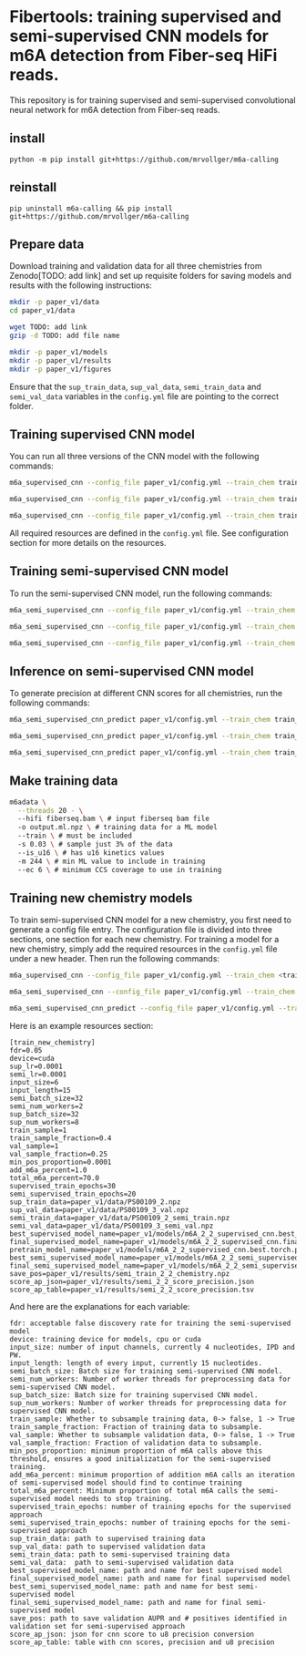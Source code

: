 # Fibertools: training supervised and semi-supervised CNN models for m6A detection from Fiber-seq HiFi reads. 

This repository is for training supervised and semi-supervised convolutional neural network for m6A detection from Fiber-seq reads.


## install
```
python -m pip install git+https://github.com/mrvollger/m6a-calling
```
## reinstall
```
pip uninstall m6a-calling && pip install git+https://github.com/mrvollger/m6a-calling
```
## Prepare data
Download training and validation data for all three chemistries from Zenodo[TODO: add link] and set up requisite folders for saving models and results with the following instructions: 
```bash
mkdir -p paper_v1/data
cd paper_v1/data

wget TODO: add link
gzip -d TODO: add file name

mkdir -p paper_v1/models
mkdir -p paper_v1/results
mkdir -p paper_v1/figures
```
Ensure that the `sup_train_data`, `sup_val_data`, `semi_train_data` and `semi_val_data` variables in the `config.yml` file are pointing to the correct folder.

## Training supervised CNN model

You can run all three versions of the CNN model with the following commands: 

```bash
m6a_supervised_cnn --config_file paper_v1/config.yml --train_chem train_2_2_chemistry

m6a_supervised_cnn --config_file paper_v1/config.yml --train_chem train_3_2_chemistry

m6a_supervised_cnn --config_file paper_v1/config.yml --train_chem train_revio_chemistry
```

All required resources are defined in the `config.yml` file. See configuration section for more details on the resources. 

## Training semi-supervised CNN model

To run the semi-supervised CNN model, run the following commands: 

```bash
m6a_semi_supervised_cnn --config_file paper_v1/config.yml --train_chem train_2_2_chemistry

m6a_semi_supervised_cnn --config_file paper_v1/config.yml --train_chem train_3_2_chemistry

m6a_semi_supervised_cnn --config_file paper_v1/config.yml --train_chem train_revio_chemistry
```

## Inference on semi-supervised CNN model

To generate precision at different CNN scores for all chemistries, run the following commands:

```bash
m6a_semi_supervised_cnn_predict paper_v1/config.yml --train_chem train_2_2_chemistry

m6a_semi_supervised_cnn_predict paper_v1/config.yml --train_chem train_3_2_chemistry

m6a_semi_supervised_cnn_predict paper_v1/config.yml --train_chem train_revio_chemistry
```

## Make training data
```bash
m6adata \
  --threads 20 - \ 
  --hifi fiberseq.bam \ # input fiberseq bam file
  -o output.ml.npz \ # training data for a ML model
  --train \ # must be included
  -s 0.03 \ # sample just 3% of the data
  --is_u16 \ # has u16 kinetics values 
  -m 244 \ # min ML value to include in training
  --ec 6 \ # minimum CCS coverage to use in training
```

## Training new chemistry models
To train semi-supervised CNN model for a new chemistry, you first need to generate a config file entry. The configuration file is divided into three sections, one section for each new chemistry. For training a model for a new chemistry, simply add the required resources in the `config.yml` file under a new header. Then run the following commands: 

```bash
m6a_supervised_cnn --config_file paper_v1/config.yml --train_chem <train_new_chemistry>

m6a_semi_supervised_cnn --config_file paper_v1/config.yml --train_chem <train_new_chemistry>

m6a_semi_supervised_cnn_predict --config_file paper_v1/config.yml --train_chem <train_new_chemistry>
```

Here is an example resources section: 

```
[train_new_chemistry]
fdr=0.05
device=cuda
sup_lr=0.0001
semi_lr=0.0001
input_size=6
input_length=15
semi_batch_size=32
semi_num_workers=2
sup_batch_size=32
sup_num_workers=8
train_sample=1
train_sample_fraction=0.4
val_sample=1
val_sample_fraction=0.25
min_pos_proportion=0.0001
add_m6a_percent=1.0
total_m6a_percent=70.0
supervised_train_epochs=30
semi_supervised_train_epochs=20
sup_train_data=paper_v1/data/PS00109_2.npz
sup_val_data=paper_v1/data/PS00109_3_val.npz
semi_train_data=paper_v1/data/PS00109_2_semi_train.npz
semi_val_data=paper_v1/data/PS00109_3_semi_val.npz
best_supervised_model_name=paper_v1/models/m6A_2_2_supervised_cnn.best_tmp.torch.pickle
final_supervised_model_name=paper_v1/models/m6A_2_2_supervised_cnn.final_tmp.torch
pretrain_model_name=paper_v1/models/m6A_2_2_supervised_cnn.best.torch.pickle
best_semi_supervised_model_name=paper_v1/models/m6A_2_2_semi_supervised_cnn.best.torch_tmp.pickle
final_semi_supervised_model_name=paper_v1/models/m6A_2_2_semi_supervised_cnn.final.torch_tmp.pickle
save_pos=paper_v1/results/semi_train_2_2_chemistry.npz
score_ap_json=paper_v1/results/semi_2_2_score_precision.json
score_ap_table=paper_v1/results/semi_2_2_score_precision.tsv
```

And here are the explanations for each variable:

```
fdr: acceptable false discovery rate for training the semi-supervised model
device: training device for models, cpu or cuda
input_size: number of input channels, currently 4 nucleotides, IPD and PW. 
input_length: length of every input, currently 15 nucleotides. 
semi_batch_size: Batch size for training semi-supervised CNN model. 
semi_num_workers: Number of worker threads for preprocessing data for semi-supervised CNN model. 
sup_batch_size: Batch size for training supervised CNN model. 
sup_num_workers: Number of worker threads for preprocessing data for supervised CNN model.
train_sample: Whether to subsample training data, 0-> false, 1 -> True
train_sample_fraction: Fraction of training data to subsample. 
val_sample: Whether to subsample validation data, 0-> false, 1 -> True
val_sample_fraction: Fraction of validation data to subsample. 
min_pos_proportion: minimum proportion of m6A calls above this threshold, ensures a good initialization for the semi-supervised training. 
add_m6a_percent: minimum proportion of addition m6A calls an iteration of semi-supervised model should find to continue training 
total_m6a_percent: Minimum proportion of total m6A calls the semi-supervised model needs to stop training.
supervised_train_epochs: number of training epochs for the supervised approach
semi_supervised_train_epochs: number of training epochs for the semi-supervised approach
sup_train_data: path to supervised training data
sup_val_data: path to supervised validation data
semi_train_data: path to semi-supervised training data
semi_val_data:  path to semi-supervised validation data
best_supervised_model_name: path and name for best supervised model
final_supervised_model_name: path and name for final supervised model
best_semi_supervised_model_name: path and name for best semi-supervised model
final_semi_supervised_model_name: path and name for final semi-supervised model
save_pos: path to save validation AUPR and # positives identified in validation set for semi-supervised approach
score_ap_json: json for cnn score to u8 precision conversion
score_ap_table: table with cnn scores, precision and u8 precision
```






